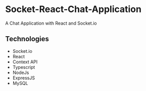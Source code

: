 # Socket-React-Chat-Application
A Chat Application with React and Socket.io


## Technologies
- Socket.io
- React
- Context API
- Typescript
- NodeJs
- ExpressJS
- MySQL
